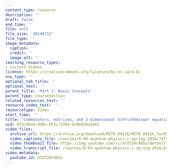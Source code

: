 ```yaml
---
content_type: resource
description: ''
draft: false
end_time: ''
file: null
file_size: '38148711'
file_type: ''
image_metadata:
  caption: ''
  credit: ''
  image-alt: ''
learning_resource_types:
- Lecture Videos
license: https://creativecommons.org/licenses/by-nc-sa/4.0/
ocw_type: ''
optional_tab_title: ''
optional_text: ''
parent_title: 'Part 1: Basic Concepts'
parent_type: CourseSection
related_resources_text: ''
resource_index_text: ''
resourcetype: Video
start_time: ''
title: "Commutators, matrices, and 3-dimensional Schr\xF6dinger equation"
uid: 0f3c09a4-dd8a-653c-23b4-4c8ed28a3e63
video_files:
  archive_url: https://archive.org/download/MIT8.04S16/MIT8_04S16_lec05_s4_300k.mp4
  video_captions_file: /courses/8-04-quantum-physics-i-spring-2016/7df50dca8e76555e8985fd3b8d70241b_m7UT2Hr465o.vtt
  video_thumbnail_file: https://img.youtube.com/vi/m7UT2Hr465o/default.jpg
  video_transcript_file: /courses/8-04-quantum-physics-i-spring-2016/6a2b09e8b0f52b89a0ac5440965bf216_m7UT2Hr465o.pdf
video_metadata:
  youtube_id: m7UT2Hr465o
---
```

